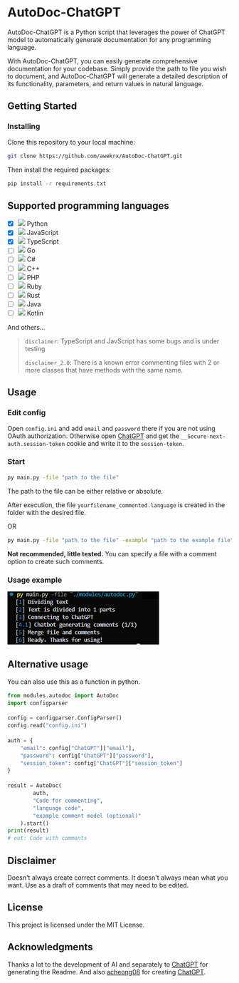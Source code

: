 # AutoDoc-ChatGPT

AutoDoc-ChatGPT is a Python script that leverages the power of ChatGPT model to automatically generate documentation for any programming language.

With AutoDoc-ChatGPT, you can easily generate comprehensive documentation for your codebase. Simply provide the path to file you wish to document, and AutoDoc-ChatGPT will generate a detailed description of its functionality, parameters, and return values in natural language.

## Getting Started

### Installing

Clone this repository to your local machine:

```bash
git clone https://github.com/awekrx/AutoDoc-ChatGPT.git
```

Then install the required packages:

```bash
pip install -r requirements.txt
```

## Supported programming languages

- [X] <img src="https://cdn.jsdelivr.net/gh/devicons/devicon/icons/python/python-original.svg" height="20" /> Python
- [X]  <img src="https://cdn.jsdelivr.net/gh/devicons/devicon/icons/javascript/javascript-original.svg" height="20" /> JavaScript
- [X]  <img src="https://cdn.jsdelivr.net/gh/devicons/devicon/icons/typescript/typescript-original.svg" height="20" /> TypeScript
- [ ]  <img src="https://cdn.jsdelivr.net/gh/devicons/devicon/icons/go/go-original.svg" height="20" /> Go
- [ ] <img src="https://cdn.jsdelivr.net/gh/devicons/devicon/icons/csharp/csharp-original.svg" height="20" /> C#
- [ ]  <img src="https://cdn.jsdelivr.net/gh/devicons/devicon/icons/cplusplus/cplusplus-original.svg" height="20" /> C++
- [ ]  <img src="https://cdn.jsdelivr.net/gh/devicons/devicon/icons/php/php-original.svg" height="20" /> PHP
- [ ]  <img src="https://cdn.jsdelivr.net/gh/devicons/devicon/icons/ruby/ruby-original.svg" height="20" /> Ruby
- [ ]  <img src="https://cdn.jsdelivr.net/gh/devicons/devicon/icons/rust/rust-plain.svg" height="20" /> Rust
- [ ]  <img src="https://cdn.jsdelivr.net/gh/devicons/devicon/icons/java/java-original.svg" height="20" /> Java
- [ ]  <img src="https://cdn.jsdelivr.net/gh/devicons/devicon/icons/kotlin/kotlin-original.svg" height="20" /> Kotlin

And others...

> `disclaimer`: TypeScript and JavScript has some bugs and is under testing
>
> `disclaimer_2.0`: There is a known error commenting files with 2 or more classes that have methods with the same name.
>

## Usage

### Edit config

Open `config.ini` and add `email` and `password` there if you are not using OAuth authorization.
Otherwise open [ChatGPT](https://chat.openai.com) and get the `__Secure-next-auth.session-token` cookie and write it to the `session-token`.

### Start

```bash
py main.py -file "path to the file"
```

The path to the file can be either relative or absolute.

After execution, the file `yourfilename_commented.language` is created in the folder with the desired file.

OR

```bash
py main.py -file "path to the file" -example "path to the example file"
```

__Not recommended, little tested.__
You can specify a file with a comment option to create such comments.

### Usage example

![Usage preview](./images/usage-preview.png)

## Alternative usage

You can also use this as a function in python.

```python
from modules.autodoc import AutoDoc
import configparser

config = configparser.ConfigParser()
config.read("config.ini")

auth = {
    "email": config["ChatGPT"]["email"],
    "password": config["ChatGPT"]["password"],
    "session_token": config["ChatGPT"]["session_token"]
}

result = AutoDoc(
        auth,
        "Code for commenting",
        "language code",
        "example comment model (optional)"
    ).start()
print(result)
# out: Code with comments
```

## Disclaimer

Doesn't always create correct comments. It doesn't always mean what you want. Use as a draft of comments that may need to be edited.

## License

This project is licensed under the MIT License.

## Acknowledgments

Thanks a lot to the development of AI and separately to [СhatGPT](https://chat.openai.com) for generating the Readme.
And also [acheong08](https://github.com/acheong08) for creating [ChatGPT](https://github.com/acheong08/ChatGPT).
